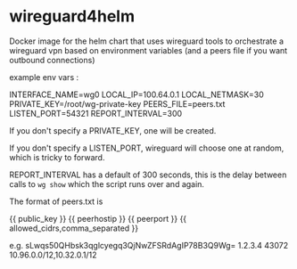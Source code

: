 # wireguard4helm

Docker image for the helm chart that uses wireguard tools to orchestrate a wireguard vpn based on environment variables (and a peers file if you want outbound connections)

example env vars :

INTERFACE_NAME=wg0
LOCAL_IP=100.64.0.1
LOCAL_NETMASK=30
PRIVATE_KEY=/root/wg-private-key
PEERS_FILE=peers.txt
LISTEN_PORT=54321
REPORT_INTERVAL=300

If you don't specify a PRIVATE_KEY, one will be created.

If you don't specify a LISTEN_PORT, wireguard will choose one at random, which is tricky to forward.

REPORT_INTERVAL has a default of 300 seconds, this is the delay between calls to `wg show` which the script runs over and again.

The format of peers.txt is 

{{ public_key }} {{ peerhostip }} {{ peerport }} {{ allowed_cidrs,comma_separated }}

e.g.
sLwqs50QHbsk3qglcyegq3QjNwZFSRdAgIP78B3Q9Wg= 1.2.3.4 43072 10.96.0.0/12,10.32.0.1/12
